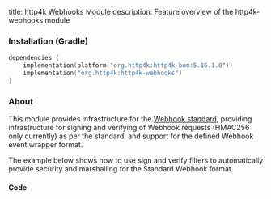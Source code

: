 title: http4k Webhooks Module
description: Feature overview of the http4k-webhooks module

### Installation (Gradle)

```kotlin
dependencies {
    implementation(platform("org.http4k:http4k-bom:5.16.1.0"))
    implementation("org.http4k:http4k-webhooks")
}
```

### About

This module provides infrastructure for the [Webhook standard](https://www.standardwebhooks.com/), providing infrastructure for 
signing and verifying of Webhook requests (HMAC256 only currently) as per the standard, and support for the defined Webhook event wrapper format.

The example below shows how to use sign and verify filters to automatically provide security and marshalling for the Standard Webhook format.

#### Code [<img class="octocat"/>](https://github.com/http4k/http4k/blob/master/src/docs/guide/reference/webhooks/example.kt)

<script src="https://gist-it.appspot.com/https://github.com/http4k/http4k/blob/master/src/docs/guide/reference/webhooks/example.kt"></script>

[http4k]: https://http4k.org
